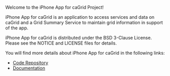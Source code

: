 Welcome to the iPhone App for caGrid Project!

iPhone App for caGrid is an application to access services and data on caGrid and a Grid Summary Service to maintain grid information in support of the app.

iPhone App for caGrid is distributed under the BSD 3-Clause License. Please see the NOTICE and LICENSE files for details.

You will find more details about iPhone App for caGrid in the following links:


 * [Code Repository](https://github.com/NCIP/cagrid-iphone-app)
 * [Documentation](http://gforge.nci.nih.gov/frs/?group_id=690&release_id=4063)
